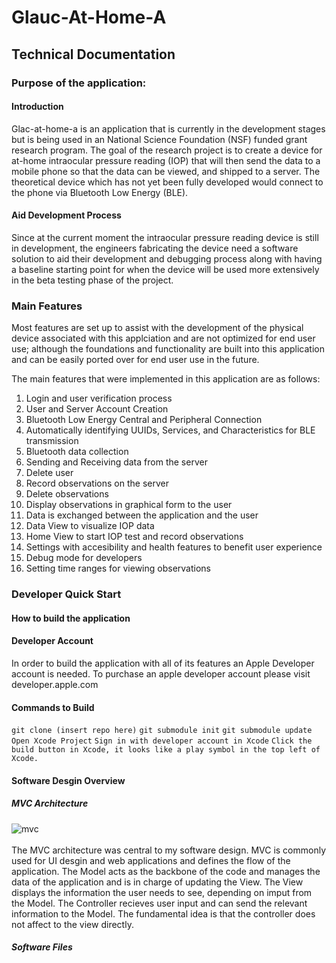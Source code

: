 # Glauc-At-Home-A

## Technical Documentation

### Purpose of the application:

#### Introduction
Glac-at-home-a is an application that is currently in the development stages but is being used in an National Science Foundation (NSF) funded grant research program. The goal of the research project is to create a device for at-home intraocular pressure reading (IOP) that will then send the data to a mobile phone so that the data can be viewed, and shipped to a server. The theoretical device which has not yet been fully developed would connect to the phone via Bluetooth Low Energy (BLE).

#### Aid Development Process
Since at the current moment the intraocular pressure reading device is still in development, the engineers fabricating the device need a software solution to aid their development and debugging process along with having a baseline starting point for when the device will be used more extensively in the beta testing phase of the project.

### Main Features
Most features are set up to assist with the development of the physical device associated with this applciation and are not optimized for end user use; although the foundations and functionality are built into this application and can be easily ported over for end user use in the future.

The main features that were implemented in this application are as follows:
1. Login and user verification process
2. User and Server Account Creation
3. Bluetooth Low Energy Central and Peripheral Connection
4. Automatically identifying UUIDs, Services, and Characteristics for BLE transmission
6. Bluetooth data collection
7. Sending and Receiving data from the server
8. Delete user
9. Record observations on the server
10. Delete observations
11. Display observations in graphical form to the user
12. Data is exchanged between the application and the user
13. Data View to visualize IOP data
14. Home View to start IOP test and record observations
15. Settings with accesibility and health features to benefit user experience
16. Debug mode for developers
17. Setting time ranges for viewing observations

### Developer Quick Start

#### How to build the application

#### Developer Account
In order to build the application with all of its features an Apple Developer account is needed. To purchase an apple developer account please visit developer.apple.com

#### Commands to Build

`git clone (insert repo here)`
`git submodule init`
`git submodule update`
`Open Xcode Project`
`Sign in with developer account in Xcode`
`Click the build button in Xcode, it looks like a play symbol in the top left of Xcode.`

#### Software Desgin Overview

##### MVC Architecture
![mvc](https://user-images.githubusercontent.com/67076014/182691878-1b40eb67-800a-4a30-ac28-1b5ce468476c.png)
\
\
The MVC architecture was central to my software design. MVC is commonly used for UI desgin and web applications and defines the flow of the application. The Model acts as the backbone of the code and manages the data of the application and is in charge of updating the View. The View displays the information the user needs to see, depending on imput from the Model. The Controller recieves user input and can send the relevant information to the Model. The fundamental idea is that the controller does not affect to the view directly.

##### Software Files
